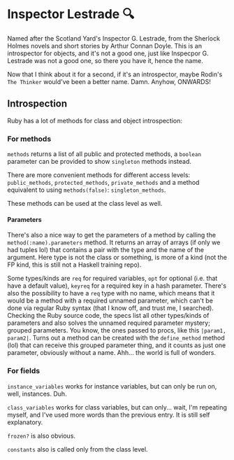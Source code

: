 # Inspector Lestrade :mag:
Named after the Scotland Yard's Inspector G. Lestrade, from the Sherlock Holmes
novels and short stories by Arthur Connan Doyle. This is an introspector for
objects, and it's not a good one, just like Inspecpor G. Lestrade was not a good
one, so there you have it, hence the name.

Now that I think about it for a second, if it's an introspector, maybe Rodin's
`The Thinker` would've been a better name. Damn. Anyhow, ONWARDS!

## Introspection
Ruby has a lot of methods for class and object introspection:

### For methods
`methods` returns a list of all public and protected methods, a `boolean`
parameter can be provided to show `singleton` methods instead.

There are more convenient methods for different access levels: `public_methods`,
`protected_methods`, `private_methods` and a method equivalent to using
`methods(false)`: `singleton_methods`.

These methods can be used at the class level as well.

#### Parameters
There's also a nice way to get the parameters of a method by calling the
`method(:name).parameters` method. It returns an array of arrays (if only we had
tuples lol) that contains a pair with the type and the name of the argument.
Here type is not the class or something, is more of a kind (not the FP kind,
this is still not a Haskell training repo).

Some types/kinds are `req` for required variables, `opt` for optional (i.e. that
have a default value), `keyreq` for a required key in a hash parameter. There's
also the possibility to have a `req` type with no name, which means that it
would be a method with a required unnamed parameter, which can't be done via
regular Ruby syntax (that I know off, and trust me, I searched). Checking the
Ruby source code, the specs list all other types/kinds of parameters and also
solves the unnamed required parameter mystery; grouped parameters. You know, the
ones passed to procs, like this `|param1, param2|`. Turns out a method can be
created with the `define_method` method (lol) that can receive this grouped
parameter thing, and it counts as just one parameter, obviously without a name.
Ahh... the world is full of wonders.

### For fields
`instance_variables` works for instance variables, but can only be run on, well,
instances. Duh.

`class_variables` works for class variables, but can only... wait, I'm repeating
myself, and I've used more words than the previous entry. It is still self
explanatory.

`frozen?` is also obvious.

`constants` also is called only from the class level.
